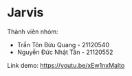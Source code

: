 # Jarvis
Thành viên nhóm:
- Trần Tôn Bửu Quang - 21120540
- Nguyễn Đức Nhật Tân - 21120552

Link demo: https://youtu.be/xEw1nxMalto
